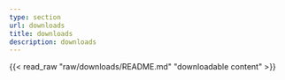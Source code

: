 ```yaml
---
type: section
url: downloads
title: downloads
description: downloads
---
```


{{< read_raw "raw/downloads/README.md" "downloadable content" >}}

